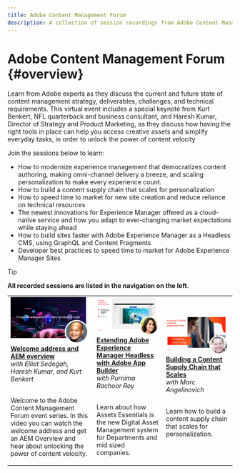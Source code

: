 ```yaml
---
title: Adobe Content Management Forum
description: A collection of session recordings from Adobe Content Management Forum
---
```

# Adobe Content Management Forum {#overview}

Learn from Adobe experts as they discuss the current and future state of content management strategy, deliverables, challenges, and technical requirements. This virtual event includes a special keynote from Kurt Benkert, NFL quarterback and business consultant, and Haresh Kumar, Director of Strategy and Product Marketing, as they discuss how having the right tools in place can help you access creative assets and simplify everyday tasks, in order to unlock the power of content velocity

Join the sessions below to learn:

* How to modernize experience management that democratizes content authoring, making omni-channel delivery a breeze, and scaling personalization to make every experience count.
* How to build a content supply chain that scales for personalization
* How to speed time to market for new site creation and reduce reliance on technical resources
* The newest innovations for Experience Manager offered as a cloud-native service and how you adapt to ever-changing market expectations while staying ahead
* How to build sites faster with Adobe Experience Manager as a Headless CMS, using GraphQL and Content Fragments
* Developer best practices to speed time to market for Adobe Experience Manager Sites

>[!TIP]
>
>**All recorded sessions are listed in the navigation on the left**.

<table>
  <tr>
   <td>
      <a href="2022/welcome.md">
      <img alt="Welcome address and AEM overview" src="assets/welcome.png" >
      </a>
      <div>
         <a href="2022/welcome.md"><strong>Welcome address and AEM overview</strong></a>         
         <br/><em>with Elliot Sedegah, Haresh Kumar, and Kurt Benkert</em>
      </div>
      <p>
        <br/>
         Welcome to the Adobe Content Management Forum event series. In this video you can watch the welcome address and get an AEM Overview and hear about unlocking the power of content velocity.
      </p>
   </td>
   <td>
      <a href="2022/assets-for-all.md">
      <img alt="Assets for All" src="assets/assets-for-all.png" >
      </a>
      <div>
         <a href="2022/assets-for-all.md"><strong>Extending Adobe Experience Manager Headless with Adobe App Builder</strong></a>         
         <br/><em>with Purnima Rachoor Roy</em>
      </div>
      <p>
        <br/>
          Learn about how Assets Essentials is the new Digital Asset Management system for Departments and mid sized companies.
      </p>
   </td>
   <td>
      <a href="2022/supply-chain.md">
      <img alt="Building a Content Supply Chain that Scales" src="assets/supply-chain.png"/ >
      </a>
      <div>
         <a href="2022/supply-chain.md"><strong>Building a Content Supply Chain that Scales</strong></a>         
         <br/><em>with  Marc Angelinovich</em>
      </div>
      <p>
        <br/>
         Learn how to build a content supply chain that scales for personalization.
      </p>
   </td>
  </tr>
</table>
